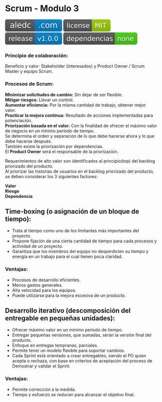 # Scrum - Modulo 3

[![aledc.com](https://github.com/aledc7/Scrum-Certification/blob/master/recursos/aledc.com.svg)](https://aledc.com)
[![License](https://github.com/aledc7/Scrum-Certification/blob/master/recursos/mit-license.svg)](https://aledc.com)
[![GitHub release](https://github.com/aledc7/Scrum-Certification/blob/master/recursos/release.svg)](https://aledc.com)
[![Dependencies](https://github.com/aledc7/Scrum-Certification/blob/master/recursos/dependencias-none.svg)](https://aledc.com)


### Principio de colaboración:

Beneficio y valor:
Stakeholder (interesados) y Product Owner / Scrum Master y equipo Scrum.

### Procesos de Scrum:

__Minimizar solicitudes de cambio:__ Sin dejar de ser flexible.   
__Mitigar riesgos:__ Llevar un control.   
__Aumentar eficiencia:__ Por la misma cantidad de trabajo, obtener mejor valor.   
__Practicar la mejora contínua:__ Resultado de acciones implementadas para potenciación.   
__Priorización basada en el valor:__
Con la finalidad de ofrecer el máximo valor de negocio en un mínimo período de tiempo.    
Se determina el orden y separación de lo que debe hacerse ahora y lo que debe hacerse después.   
También existe la priorización por dependencias.   
El __Product Owner__ será el responsable de la priorización.   

Requerimientos de alto valor son identificados al principio(top) del backlog priorizado del producto.   
Al priorizar las historias de usuarios en el backlog priorizado del producto, se deben considerar los 3 siguientes factores:

__Valor__   
__Riesgo__   
__Dependencia__    


## Time-boxing (o asignación de un bloque de tiempo):
- Trata al tiempo como uno de los limitantes más importantes del proyecto.   
- Propone fijación de una cierta cantidad de tiempo para cada procesos y actividad de un proyecto.   
- Garantiza que los miembros del equipo no desperdicien su tiempo y energía en un trabajo para el cual tienen poca claridad.   

### Ventajas:

- Procesos de desarrollo eficientes.   
- Menos gastos generales.   
- Alta velocidad para los equipos.   
- Puede utilizarse para la mejora escesiva de un producto.   

## Desarrollo iterativo (descomposición del entregable en pequeñas unidades):
- Ofrecer máximo valor en un mínimo período de tiempo.  
- Entregar pequeñas versiones, que sumadas, serán la versión final del producto.  
- Enfoque en entregas tempranas, parciales.  
- Permite tener un modelo flexible para soportar cambios. 
- Cada Sprint está orientado a crear entregables, siendo el PO quien acepta o rechaza, con base en criterios de aceptación del proceso de Demostrar y validar el Sprint.  

### Ventajas:

- Permite corrección a la medida.   
- Tiempo y esfuerzo se reducen para alcanzar el objetivo final.   
